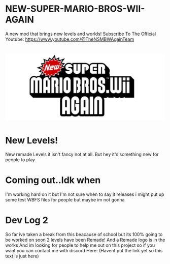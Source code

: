 # NEW-SUPER-MARIO-BROS-WII-AGAIN
A new mod that brings new levels and worlds!
Subscribe To The Official Youtube: https://www.youtube.com/@TheNSMBWAgainTeam
# ![Alt text](images/20250309_144242.png)
# New Levels!
New remade Levels it isn't fancy not at all. But hey it's something new for people to play
# Coming out..Idk when
I'm working hard on it but I'm not sure when to say it releases i might put up some test WBFS files for people but maybe im not gonna
# Dev Log 2
So far ive taken a break from this beacause of school but its 100% going to be worked on soon
2 levels have been Remade! And a Remade logo is in the works And im looking for people to help me out on this project so if you want you can contact me with discord Here: (Havent put the link yet so this text is just here)

